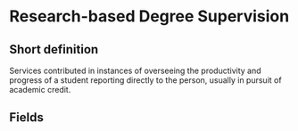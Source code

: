 # Research-based Degree Supervision
## Short definition
Services contributed in instances of overseeing the productivity and progress of a student reporting directly to the person, usually in pursuit of academic credit.
## Fields
